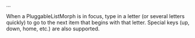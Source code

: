 ...

When a PluggableListMorph is in focus, type in a letter (or several
letters quickly) to go to the next item that begins with that letter.
Special keys (up, down, home, etc.) are also supported.